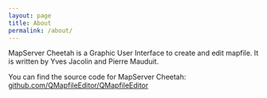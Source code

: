 ```yaml
---
layout: page
title: About
permalink: /about/
---
```


MapServer Cheetah is a Graphic User Interface to create and edit mapfile. It is 
written by Yves Jacolin and Pierre Mauduit.



You can find the source code for MapServer Cheetah: [github.com/QMapfileEditor/QMapfileEditor](https://github.com/QMapfileEditor/QMapfileEditor)
